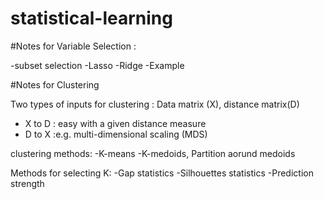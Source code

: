# statistical-learning

#Notes for Variable Selection :

-subset selection
-Lasso
-Ridge
-Example

#Notes for Clustering

Two types of inputs for clustering : Data matrix (X), distance matrix(D)
- X to D : easy with a given distance measure
- D to X :e.g. multi-dimensional scaling (MDS)

clustering methods:
-K-means
-K-medoids, Partition aorund medoids

Methods for selecting K:
-Gap statistics
-Silhouettes statistics
-Prediction strength
